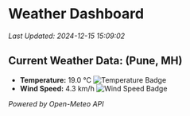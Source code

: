 
# Weather Dashboard

_Last Updated: 2024-12-15 15:09:02_

## Current Weather Data: (Pune, MH)
- **Temperature:** 19.0 °C ![Temperature Badge](https://img.shields.io/badge/Temperature-Low%20Temp-blue)
- **Wind Speed:** 4.3 km/h ![Wind Speed Badge](https://img.shields.io/badge/Wind%20Speed-Low%20Wind-blue)

*Powered by Open-Meteo API*
